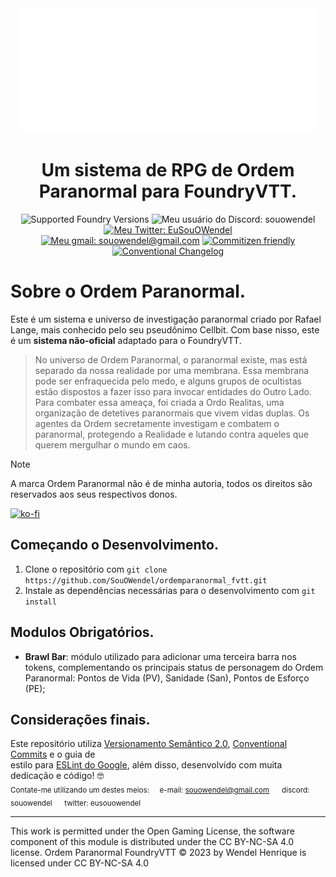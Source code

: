 <div align="center">

<img src="https://github.com/SouOWendel/ordemparanormal-fvtt/blob/main/op-logo.png?raw=true" alt="logo do Ordem Paranormal">
<h1>Um sistema de RPG de Ordem Paranormal para FoundryVTT.</h1>

![Supported Foundry Versions](https://img.shields.io/endpoint?url=https%3A%2F%2Ffoundryshields.com%2Fversion%3Fstyle%3Dflat%26url%3Dhttps%3A%2F%2Fgithub.com%2FSouOWendel%2Fordemparanormal-fvtt%2Freleases%2Flatest%2Fdownload%2Fsystem.json)
![Meu usuário do Discord: souowendel](https://dcbadge.vercel.app/api/shield/294989840104161280?style=flat&compact=true)
[![Meu Twitter: EuSouOWendel](https://img.shields.io/badge/Twitter-1DA1F2?style=for-the-badge&logo=twitter&logoColor=white&style=flat&compact=true)](https://twitter.com/EuSouOWendel)
<br>
[![Meu gmail: souowendel@gmail.com](https://img.shields.io/badge/Gmail-D14836?style=for-the-badge&logo=gmail&logoColor=white&style=flat&compact=true)](https://mail.google.com/mail/u/0/?fs=1&to=souowendel@gmail.com&su=Enquiry&tf=cm)
[![Commitizen friendly](https://img.shields.io/badge/commitizen-friendly-brightgreen.svg)](http://commitizen.github.io/cz-cli/)
[![Conventional Changelog](https://img.shields.io/badge/changelog-conventional-brightgreen.svg)](http://conventional-changelog.github.io)

</div>

# Sobre o Ordem Paranormal.

Este é um sistema e universo de investigação paranormal criado por Rafael Lange, mais conhecido pelo seu pseudônimo Cellbit. Com base nisso, este é um **sistema não-oficial** adaptado para o FoundryVTT.

> No universo de Ordem Paranormal, o paranormal existe, mas está separado da nossa realidade por uma membrana. Essa membrana pode ser enfraquecida pelo medo, e alguns grupos de ocultistas estão dispostos a fazer isso para invocar entidades do Outro Lado.
> Para combater essa ameaça, foi criada a Ordo Realitas, uma organização de detetives paranormais que vivem vidas duplas. Os agentes da Ordem secretamente investigam e combatem o paranormal, protegendo a Realidade e lutando contra aqueles que querem mergulhar o mundo em caos.

> [!NOTE]
> A marca Ordem Paranormal não é de minha autoria, todos os direitos são reservados aos seus respectivos donos.

[![ko-fi](https://ko-fi.com/img/githubbutton_sm.svg)](https://ko-fi.com/Y8Y8PRQ6Z)
## Começando o Desenvolvimento.

1. Clone o repositório com `git clone https://github.com/SouOWendel/ordemparanormal_fvtt.git`
2. Instale as dependências necessárias para o desenvolvimento com `git install`

## Modulos Obrigatórios.

-   **Brawl Bar**: módulo utilizado para adicionar uma terceira barra nos tokens, complementando os principais status de personagem do Ordem Paranormal: Pontos de Vida (PV), Sanidade (San), Pontos de Esforço (PE);

## Considerações finais.

Este repositório utiliza [Versionamento Semântico 2.0](https://semver.org/lang/pt-BR/), [Conventional Commits](https://www.conventionalcommits.org/en/v1.0.0/) e o guia de<br> estilo para [ESLint do Google](https://google.github.io/styleguide/jsguide.html), além disso, desenvolvido com muita dedicação e código! 🤓<br> 
<sub>
Contate-me utilizando um destes meios:&nbsp;&nbsp;&nbsp;&nbsp;
e-mail: souowendel@gmail.com &nbsp;&nbsp;&nbsp;&nbsp;
discord: souowendel &nbsp;&nbsp;&nbsp;&nbsp;
twitter: eusouowendel

</sub>
<hr>
This work is permitted under the Open Gaming License, the software component of this module is distributed under the CC BY-NC-SA 4.0 license. Ordem Paranormal FoundryVTT © 2023 by Wendel Henrique is licensed under CC BY-NC-SA 4.0 

<!-- Links Uteis -->
<!-- https://foundryvtt.wiki/en/development/guides/SD-tutorial -->
<!-- https://foundryvtt.com/article/dice-advanced/ -->
<!-- https://foundryvtt.wiki/en/development/guides/System-Development-for-Beginners/System-Development-Part-5-Wandering-in-000000 -->
<!-- https://foundryvtt.wiki/en/development/guides/vite -->
<!-- https://foundryvtt.wiki/en/development/guides/builtin-css -->
